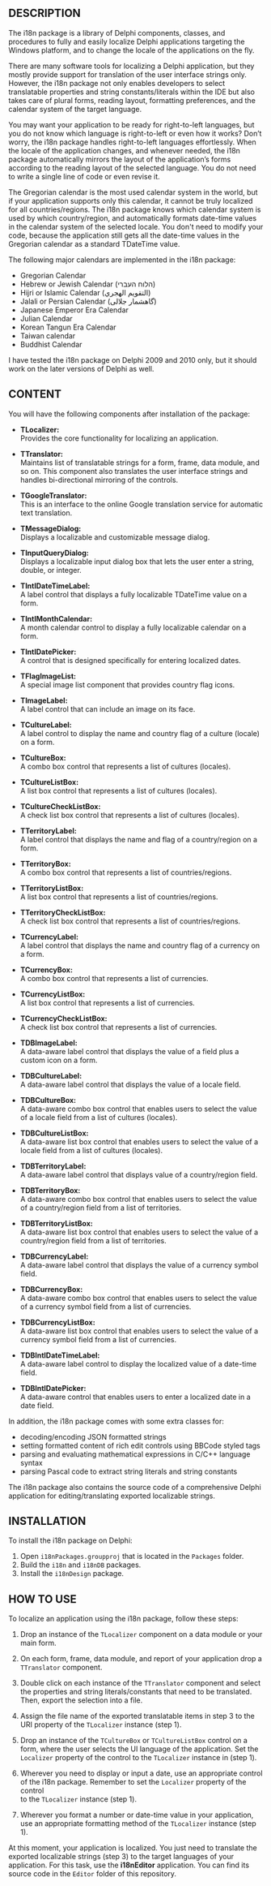 DESCRIPTION
-----------

The i18n package is a  library  of Delphi components, classes, and procedures to 
fully and  easily localize  Delphi applications  targeting the Windows platform,
and to change the locale of the applications on the fly.

There  are many  software tools  for localizing a Delphi  application, but  they 
mostly  provide  support for  translation  of the user  interface  strings only. 
However, the i18n package not  only  enables  developers to  select translatable
properties  and  string constants/literals within the IDE but also takes care of 
plural forms, reading layout, formatting preferences, and the calendar system of 
the target language.

You may want your application to be ready  for right-to-left languages, but you
do not  know which  language is right-to-left or even how it works? Don’t worry,
the i18n package handles  right-to-left  languages effortlessly. When the locale 
of the application changes, and whenever needed, the i18n  package automatically 
mirrors the layout  of the  application’s forms  according to the reading layout
of the selected language. You do not need to write a single line of code or even
revise it.

The Gregorian calendar  is the  most  used calendar  system in the world, but if
your application supports only  this calendar, it cannot be  truly localized for 
all countries/regions. The i18n package knows  which calendar  system is used by 
which country/region, and automatically formats date-time values in the calendar
system of the selected locale. You don't  need to modify  your code, because the
application still  gets all the date-time values in the Gregorian calendar  as a 
standard TDateTime value. 

The following major calendars are implemented in the i18n package:

- Gregorian Calendar
- Hebrew or Jewish Calendar (הלוח העברי)
- Hijri or Islamic Calendar (التقويم الهجري)
- Jalali or Persian Calendar (گاهشمار جلالی)
- Japanese Emperor Era Calendar
- Julian Calendar
- Korean Tangun Era Calendar
- Taiwan calendar
- Buddhist Calendar

I have tested the i18n package on Delphi 2009 and 2010 only,  but it should work
on the later versions of Delphi as well.


CONTENT
-------

You will have the following components after installation of the package:

- **TLocalizer:** \
  Provides the core functionality for localizing an application.

- **TTranslator:** \
  Maintains list of  translatable  strings for a form, frame, data module, and
  so on. This component also translates the user interface strings and handles
  bi-directional mirroring of the controls.

- **TGoogleTranslator:** \
  This is an interface to the online  Google translation service for automatic
  text translation.

- **TMessageDialog:** \
  Displays a localizable and customizable message dialog.

- **TInputQueryDialog:** \
  Displays a localizable input  dialog  box that lets the user enter a string,
  double, or integer.

- **TIntlDateTimeLabel:** \
  A label control that displays a fully localizable TDateTime value on a form.

- **TIntlMonthCalendar:** \
  A month calendar control to display a fully localizable calendar on a form.

- **TIntlDatePicker:** \
  A control that is designed specifically for entering localized dates.

- **TFlagImageList:** \
  A special image list component that provides country flag icons.

- **TImageLabel:** \
  A label control that can include an image on its face.

- **TCultureLabel:** \
  A label control to display the name and country flag of a culture (locale) on
  a form.

- **TCultureBox:** \
  A combo box control that represents a list of cultures (locales).

- **TCultureListBox:** \
  A list box control that represents a list of cultures (locales).

- **TCultureCheckListBox:** \
  A check list box control that represents a list of cultures (locales).

- **TTerritoryLabel:** \
  A label control that displays the name and flag of a country/region on a form.

- **TTerritoryBox:** \
  A combo box control that represents a list of countries/regions.

- **TTerritoryListBox:** \
  A list box control that represents a list of countries/regions.

- **TTerritoryCheckListBox:** \
  A check list box control that represents a list of countries/regions.

- **TCurrencyLabel:** \
  A label control that displays the name and country flag of a currency on a form.

- **TCurrencyBox:** \
  A combo box control that represents a list of currencies.

- **TCurrencyListBox:** \
  A list box control that represents a list of currencies.

- **TCurrencyCheckListBox:** \
  A check list box control that represents a list of currencies.

- **TDBImageLabel:** \
  A data-aware label control that displays the value of a field plus a 
  custom icon on a form.

- **TDBCultureLabel:** \
  A data-aware label control that displays the value of a locale field.

- **TDBCultureBox:** \
  A data-aware combo box control that enables users to select the value of
  a locale field from a list of cultures (locales).

- **TDBCultureListBox:** \
  A data-aware list box control that enables users to select the value of 
  a locale field from a list of cultures (locales).

- **TDBTerritoryLabel:** \
  A data-aware label control that displays value of a country/region field.

- **TDBTerritoryBox:** \
  A data-aware combo box  control that enables users to select the value of
  a country/region field from a list of territories.

- **TDBTerritoryListBox:** \
  A data-aware list box control that enables users to select the value of a
  country/region field from a list of territories.

- **TDBCurrencyLabel:** \
  A data-aware label control that displays the value of a currency symbol field.

- **TDBCurrencyBox:** \
  A data-aware combo box control  that enables users to select the value
  of a currency symbol field from a list of currencies.

- **TDBCurrencyListBox:** \
  A data-aware list box control that enables users to select the value of a
  currency symbol field from a list of currencies.

- **TDBIntlDateTimeLabel:** \
  A data-aware label control to display the localized value of a date-time field.

- **TDBIntlDatePicker:** \
  A data-aware control that enables users to enter a localized date in a date field.

In addition, the i18n package comes with some extra classes for:

- decoding/encoding JSON formatted strings
- setting formatted content of rich edit controls using BBCode styled tags
- parsing and evaluating mathematical expressions in C/C++ language syntax
- parsing Pascal code to extract string literals and string constants

The i18n package also contains  the source code  of a comprehensive Delphi
application for editing/translating exported localizable strings.


INSTALLATION
------------

To install the i18n package on Delphi:

1. Open `i18nPackages.groupproj` that is located in the `Packages` folder.
2. Build the `i18n` and `i18nDB` packages.
3. Install the `i18nDesign` package.


HOW TO USE
----------

To localize an application using the i18n package, follow these steps:

1. Drop an instance of the `TLocalizer` component on a data  module or your main 
   form.

2. On each  form, frame, data  module, and  report of  your  application  drop a
   `TTranslator` component.

3. Double click  on each  instance of the `TTranslator` component and select the
   properties and string  literals/constants  that need to be translated.  Then, 
   export the selection into a file.

4. Assign the file name of the exported translatable items  in step 3 to the URI
   property of the `TLocalizer` instance (step 1).

5. Drop an instance of the `TCultureBox` or `TCultureListBox` control on a  form, 
   where the user selects the UI language of the application. Set the `Localizer`
   property of the control to the `TLocalizer` instance in (step 1).

6. Wherever you  need to display or input a date,  use an appropriate control of 
   the i18n  package.  Remember to  set the `Localizer` property of  the control  
   to the `TLocalizer` instance (step 1).

7. Wherever you  format a number or date-time  value in your application, use an
   appropriate formatting method of the `TLocalizer` instance (step 1).

At this  moment, your  application is  localized.  You just need  to translate the
exported localizable strings (step 3) to the target languages of your application.
For this task, use the **i18nEditor** application. You can find its source code in
the `Editor` folder of this repository.
